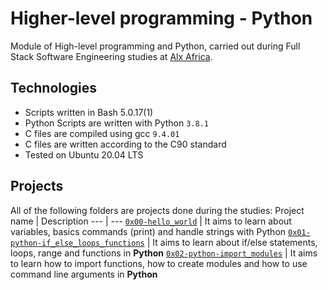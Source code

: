 # Higher-level programming - Python

Module of High-level programming and Python, carried out during Full Stack Software Engineering studies at [Alx Africa](https://www.googleadservices.com/pagead/aclk?sa=L&ai=DChcSEwif96PCl9L7AhVO9ncKHf5jCKoYABAAGgJlZg&ohost=www.google.com&cid=CAESbeD2mg-blmL69OOJY1yCE3R8Z8R0DRJHi8f36ccxSoHJ-r9mAw7WoylbJywQaBxtiN5Kdn4TjbMcNp0TLfgFGxGqI5JMIiFUhwQwlifgYFhUYQyAO-dSE2UvX__VtTIvLV3cIPC7rqL1yUqlh9U&sig=AOD64_099wJIoEhEPO1g3_xoBiy_blAxcA&q&adurl&ved=2ahUKEwjTgZ3Cl9L7AhUIC-wKHQ6RBXUQ0Qx6BAgHEAE).

## Technologies

- Scripts written in Bash 5.0.17(1)
- Python Scripts are written with Python `3.8.1`
- C files are compiled using gcc `9.4.01`
- C files are written according to the C90 standard
- Tested on Ubuntu 20.04 LTS

## Projects

All of the following folders are projects done during the studies:
Project name | Description
--- | ---
[`0x00-hello_world`](https://github.com/Bolexzy/alx-higher_level_programming/tree/master/0x00-python-hello_world) | It aims to learn about variables, basics commands (print) and handle strings with Python
[`0x01-python-if_else_loops_functions`](https://github.com/Bolexzy/alx-higher_level_programming/tree/master/0x01-python-if_else_loops_functions) | It aims to learn about if/else statements, loops, range and functions in **Python**
[`0x02-python-import_modules`](https://github.com/Bolexzy/alx-higher_level_programming/tree/master/0x02-python-import_modules) | It aims to learn how to import functions, how to create modules and how to use command line arguments in **Python**
